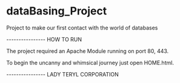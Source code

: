 # dataBasing_Project
Project to make our first contact with the world of databases

---------------- HOW TO RUN

The project required an Apache Module running on port 80, 443.

To begin the uncanny and whimsical journey just open HOME.html.

---------------- LADY TERYL CORPORATION
